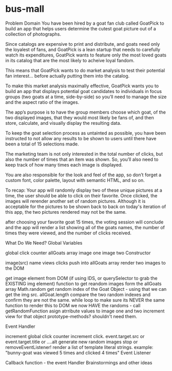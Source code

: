 # bus-mall

Problem Domain
You have been hired by a goat fan club called GoatPick to build an app that helps users determine the cutest goat picture out of a collection of photographs.

Since catalogs are expensive to print and distribute, and goats need only the loyalest of fans, and GoatPick is a lean startup that needs to carefully watch its expenditures, GoatPick wants to feature only the most loved goats in its catalog that are the most likely to acheive loyal fandom.

This means that GoatPick wants to do market analysis to test their potential fan interest… before actually putting them into the catalog.

To make this market analysis maximally effective, GoatPick wants you to build an app that displays potential goat candidates to individuals in focus groups (two goats at a time, side-by-side) so you’ll need to manage the size and the aspect ratio of the images.

The app’s purpose is to have the group members choose which goat, of the two displayed images, that they would most likely be fans of, and then store, calculate, and visually display the resulting data.

To keep the goat selection process as untainted as possible, you have been instructed to not allow any results to be shown to users until there have been a total of 15 selections made.

The marketing team is not only interested in the total number of clicks, but also the number of times that an item was shown. So, you’ll also need to keep track of how many times each image is displayed.

You are also responsible for the look and feel of the app, so don’t forget a custom font, color palette, layout with semantic HTML, and so on.

To recap:
Your app will randomly display two of these unique pictures at a time, the user should be able to click on their favorite. Once clicked, the images will rerender another set of random pictures. Although it is acceptable for the pictures to be shown back to back on today's iteration of this app, the two pictures rendered may not be the same.

after choosing your favorite goat 15 times, the voting session will conclude and the app will render a list showing all of the goats names, the number of times they were viewed, and the number of clicks received.

What Do We Need?
Global Variables

global click counter
allGoats array
image one
image two
Constructor

image(src)
name
views
clicks
push into allGoats array
render two images to the DOM

get image element from DOM (if using IDS, or querySelector to grab the EXISTING img element)
function to get reandom images form the allGoats array
Math.random get random index of the Goat Object - using that we can get the img src. allGoat.length
compare the two random indexes and confirm they are not the same. while loop to make sure its NEVER the same
function to render this to DOM
we now HAVE the randoms - call getRandomFunction
asign atrribute values to image one and two
increment view for that object
prototype-methods? shouldn't need them.

Event Handler

increment global click counter
increment click. event.target.src or event.target.title or ....alt
generate new random images
stop or removeEventListener!
render a list of template literal strings. example: "bunny-goat was viewed 5 times and clicked 4 times"
Event Listener

Callback function - the event Handler
Brainstormings and other ideas